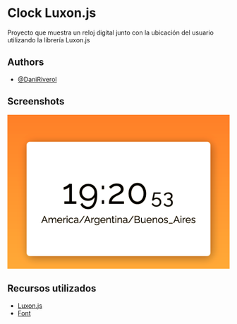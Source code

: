 
# Clock Luxon.js

Proyecto que muestra un reloj digital junto con la ubicación del usuario utilizando la librería Luxon.js


## Authors

- [@DaniRiverol](https://www.github.com/DaniRiverol)


## Screenshots

![App Screenshot](https://github.com/DaniRiverol/clock-luxonjs/blob/c296507e007576b332de622f52e1921ad55f57d5/clock-view.png)



## Recursos utilizados

 - [Luxon.js](https://moment.github.io/luxon/#/)
 - [Font](https://fonts.googleapis.com/css2?family=Raleway&display=swap)

